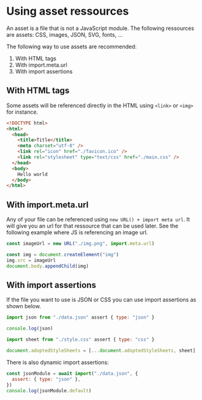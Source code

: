 # Using asset ressources

An asset is a file that is not a JavaScript module. The following ressources are assets: CSS, images, JSON, SVG, fonts, ...

The following way to use assets are recommended:

1. With HTML tags
2. With import.meta.url
3. With import assertions

## With HTML tags

Some assets will be referenced directly in the HTML using `<link>` or `<img>` for instance.

```html
<!DOCTYPE html>
<html>
  <head>
    <title>Title</title>
    <meta charset="utf-8" />
    <link rel="icon" href="./favicon.ico" />
    <link rel="stylesheet" type="text/css" href="./main.css" />
  </head>
  <body>
    Hello world
  </body>
</html>
```

## With import.meta.url

Any of your file can be referenced using `new URL() + import meta url`. It will give you an url for that ressource that can be used later. See the following example where JS is referencing an image url.

```js
const imageUrl = new URL("./img.png", import.meta.url)

const img = document.createElement("img")
img.src = imageUrl
document.body.appendChild(img)
```

## With import assertions

If the file you want to use is JSON or CSS you can use import assertions as shown below.

```js
import json from "./data.json" assert { type: "json" }

console.log(json)
```

```js
import sheet from "./style.css" assert { type: "css" }

document.adoptedStyleSheets = [...document.adoptedStyleSheets, sheet]
```

There is also dynamic import assertions:

```js
const jsonModule = await import("./data.json", {
  assert: { type: "json" },
})
console.log(jsonModule.default)
```

<!-- ### With customCompilers

You can import non-js ressources using static import as shown below

```js
import text from "./data.txt"

console.log(text)
```

However this cannot run directly in the browser. It needs to be transformed to be executable by a browser.
This can be achieved by associating `"**/*.txt"` with `textToJavaScriptModule` in [customCompilers](https://github.com/jsenv/jsenv-core/blob/master/docs/shared-parameters.md#customcompilers). -->
